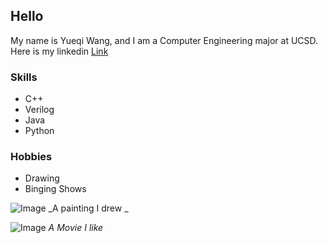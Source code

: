 ## Hello
My name is Yueqi Wang, and I am a Computer Engineering major at UCSD. Here is my linkedin [Link](url)

### Skills
- C++
- Verilog
- Java
- Python

### Hobbies
- Drawing
- Binging Shows

![Image](src)
_A painting I drew _

![Image](src)
_A Movie I like_
